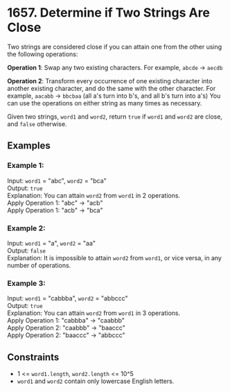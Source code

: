 # 1657. Determine if Two Strings Are Close
Two strings are considered close if you can attain one from the other using the following
operations:

**Operation 1**: Swap any two existing characters.
For example, `abcde` -> `aecdb`

**Operation 2**: Transform every occurrence of one existing character into another existing character, and do the same with the other character.
For example, `aacabb` -> `bbcbaa` (all a's turn into b's, and all b's turn into a's)
You can use the operations on either string as many times as necessary.

Given two strings, `word1` and `word2`, return `true` if `word1` and `word2` are close, and `false` otherwise.

## Examples

### Example 1:
Input: `word1` = "abc", `word2` = "bca"  
Output: `true`  
Explanation: You can attain `word2` from `word1` in 2 operations.  
Apply Operation 1: "abc" -> "acb"  
Apply Operation 1: "acb" -> "bca"

### Example 2:
Input: `word1` = "a", `word2` = "aa"  
Output: `false`  
Explanation: It is impossible to attain `word2` from `word1`, or vice versa, in any number of operations.

### Example 3:
Input: `word1` = "cabbba", `word2` = "abbccc"  
Output: `true`  
Explanation: You can attain `word2` from `word1` in 3 operations.  
Apply Operation 1: "cabbba" -> "caabbb"  
Apply Operation 2: "caabbb" -> "baaccc"  
Apply Operation 2: "baaccc" -> "abbccc"

## Constraints
- 1 <= `word1.length`, `word2.length` <= 10^5
- `word1` and `word2` contain only lowercase English letters.

